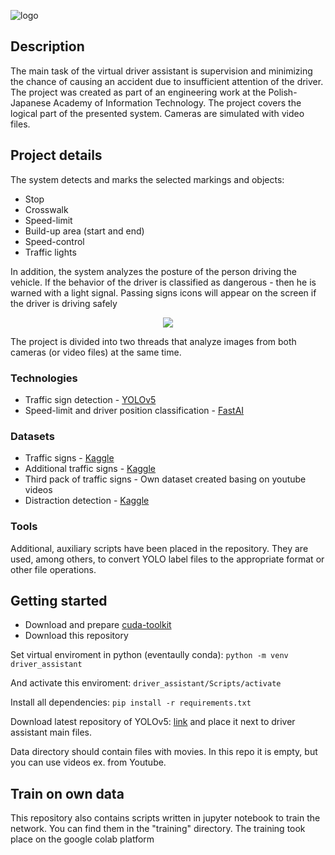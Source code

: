![logo](https://i.imgur.com/P4VToJC.png)

## Description

The main task of the virtual driver assistant is supervision and minimizing the chance of causing an accident due to insufficient attention of the driver. 
The project was created as part of an engineering work at the Polish-Japanese Academy of Information Technology. The project covers the logical part of the presented system. Cameras are simulated with video files.

## Project details

The system detects and marks the selected markings and objects:

* Stop
* Crosswalk
* Speed-limit
* Build-up area (start and end)
* Speed-control
* Traffic lights

In addition, the system analyzes the posture of the person driving the vehicle. If the behavior of the driver is classified as dangerous - then he is warned with a light signal. Passing signs icons will appear on the screen if the driver is driving safely

<p align="center">
    <img src = "https://github.com/Tadz1k/virtual-driver-assistant/blob/main/presentation-gif.gif">
</p>

The project is divided into two threads that analyze images from both cameras (or video files) at the same time.

### Technologies

* Traffic sign detection - [YOLOv5](https://github.com/ultralytics/yolov5)
* Speed-limit and driver position classification - [FastAI](https://github.com/fastai/fastai)

### Datasets

* Traffic signs - [Kaggle](https://www.kaggle.com/datasets/valentynsichkar/traffic-signs-dataset-in-yolo-format)
* Additional traffic signs - [Kaggle](https://www.kaggle.com/datasets/kasia12345/polish-traffic-signs-dataset)
* Third pack of traffic signs - Own dataset created basing on youtube videos
* Distraction detection - [Kaggle](https://www.kaggle.com/competitions/state-farm-distracted-driver-detection)

### Tools

Additional, auxiliary scripts have been placed in the repository. They are used, among others, to convert YOLO label files to the appropriate format or other file operations.

## Getting started

* Download and prepare [cuda-toolkit](https://developer.nvidia.com/how-to-cuda-python)
* Download this repository

Set virtual enviroment in python (eventaully conda):
`python -m venv driver_assistant`

And activate this enviroment:
`driver_assistant/Scripts/activate`

Install all dependencies:
`pip install -r requirements.txt`

Download latest repository of YOLOv5: [link](https://github.com/ultralytics/yolov5.git) and place it next to driver assistant main files.

Data directory should contain files with movies. In this repo it is empty, but you can use videos ex. from Youtube.

## Train on own data

This repository also contains scripts written in jupyter notebook to train the network. You can find them in the "training" directory. The training took place on the google colab platform
